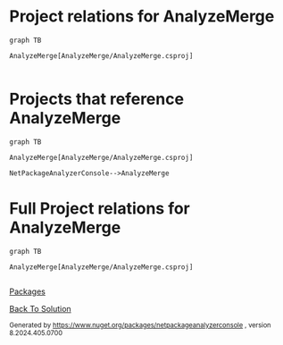 
# Project relations for AnalyzeMerge

```mermaid
graph TB    

AnalyzeMerge[AnalyzeMerge/AnalyzeMerge.csproj]


```


# Projects that reference AnalyzeMerge
```mermaid
graph TB

AnalyzeMerge[AnalyzeMerge/AnalyzeMerge.csproj]

NetPackageAnalyzerConsole-->AnalyzeMerge

```


# Full Project relations for AnalyzeMerge

```mermaid
graph TB

AnalyzeMerge[AnalyzeMerge/AnalyzeMerge.csproj]


```


[Packages](Packages.md)


[Back To Solution](../../ProjectRelation.md)

<small>Generated  by https://www.nuget.org/packages/netpackageanalyzerconsole , version 8.2024.405.0700</small>

